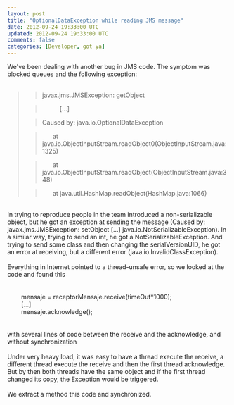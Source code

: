 ```yaml
---
layout: post
title: "OptionalDataException while reading JMS message"
date: 2012-09-24 19:33:00 UTC
updated: 2012-09-24 19:33:00 UTC
comments: false
categories: [Developer, got ya]
---
```


We've been dealing with another bug in JMS code. The symptom was blocked queues and the following exception:
<br /><br />
<blockquote class="tr_bq"><blockquote class="tr_bq">javax.jms.JMSException: getObject</blockquote><blockquote class="tr_bq">&nbsp; &nbsp; &nbsp; &nbsp; &nbsp; [...]&nbsp;</blockquote><blockquote class="tr_bq">Caused by: java.io.OptionalDataException</blockquote><blockquote class="tr_bq">&nbsp; &nbsp; &nbsp; at java.io.ObjectInputStream.readObject0(ObjectInputStream.java:1325)</blockquote><blockquote class="tr_bq">&nbsp; &nbsp; &nbsp; at java.io.ObjectInputStream.readObject(ObjectInputStream.java:348)</blockquote><blockquote class="tr_bq">&nbsp; &nbsp; &nbsp; at java.util.HashMap.readObject(HashMap.java:1066)</blockquote></blockquote><br />In trying to reproduce people in the team introduced a non-serializable object, but he got an exception at sending the message (Caused by: javax.jms.JMSException: setObject [...] java.io.NotSerializableException). In a similar way, trying to send an int, he got a NotSerializableException. And trying to send some class and then changing the&nbsp;serialVersionUID, he got an error at receiving, but a different error (java.io.InvalidClassException).
<br /><br />
Everything in Internet pointed to a thread-unsafe error, so we looked at the code and found this
<br /><br />
<br />&nbsp; &nbsp; &nbsp; &nbsp; mensaje = receptorMensaje.receive(timeOut*1000);<br />&nbsp; &nbsp; &nbsp; &nbsp; [...]<br />&nbsp; &nbsp; &nbsp; &nbsp; mensaje.acknowledge();
<br /><br />
<br />with several lines of code between the receive and the acknowledge, and without synchronization
<br /><br />
Under very heavy load, it was easy to have a thread execute the receive, a different thread execute the receive and then the first thread acknowledge. But by then both threads have the same object and if the first thread changed its copy, the Exception would be triggered.
<br /><br />
We extract a method this code and synchronized.
<br /><br />
